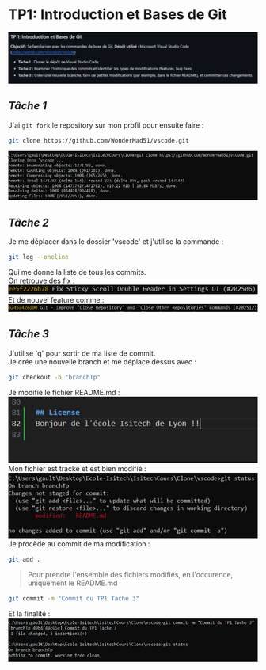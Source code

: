 # **TP1: Introduction et Bases de Git**
![Alt text](/img/tp1.png)

## ***Tâche 1***
J'ai `git fork` le repository sur mon profil pour ensuite faire :
```sh
git clone https://github.com/WonderMad51/vscode.git
```  
![Alt text](/img/Tp1Tache1.png)

## ***Tâche 2***
Je me déplacer dans le dossier 'vscode' et j'utilise la commande :
```sh
git log --oneline
```  
Qui me donne la liste de tous les commits.<br>
On   retrouve des fix :
![Alt text](/img/Tp1Tache2.png)
Et de nouvel feature comme :
![Alt text](/img/Tp1Tache22.png)

## ***Tâche 3***
J'utilise 'q' pour sortir de ma liste de commit.<br>
Je crée une nouvelle branch et me déplace dessus avec :
```sh
git checkout -b "branchTp"
```  
Je modifie le fichier README.md :<br>
![Alt text](/img/Tp1Tache3.png)
Mon fichier est tracké et est bien modifié :<br>
![Alt text](/img/Tp1Tache32.png)
Je procède au commit de ma modification :
```sh
git add .
```
>Pour prendre l'ensemble des fichiers modifiés, en l'occurence, uniquement le README.md
```sh
git commit -m "Commit du TP1 Tache 3"
```
Et la finalité :<br>
![Alt text](/img/Tp1Tache33.png)